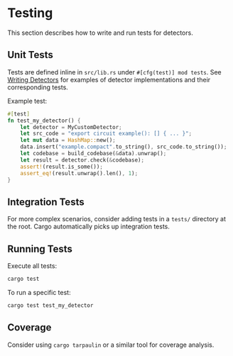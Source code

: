  # Testing

 This section describes how to write and run tests for detectors.

 ## Unit Tests

 Tests are defined inline in `src/lib.rs` under `#[cfg(test)] mod tests`. See [Writing Detectors](writing-detectors.md) for examples of detector implementations and their corresponding tests.

 Example test:

 ```rust
 #[test]
 fn test_my_detector() {
     let detector = MyCustomDetector;
     let src_code = "export circuit example(): [] { ... }";
     let mut data = HashMap::new();
     data.insert("example.compact".to_string(), src_code.to_string());
     let codebase = build_codebase(&data).unwrap();
     let result = detector.check(&codebase);
     assert!(result.is_some());
     assert_eq!(result.unwrap().len(), 1);
 }
 ```

 ## Integration Tests

 For more complex scenarios, consider adding tests in a `tests/` directory at the root. Cargo automatically picks up integration tests.

 ## Running Tests

 Execute all tests:

 ```bash
 cargo test
 ```

 To run a specific test:

 ```bash
 cargo test test_my_detector
 ```

 ## Coverage

 Consider using `cargo tarpaulin` or a similar tool for coverage analysis.